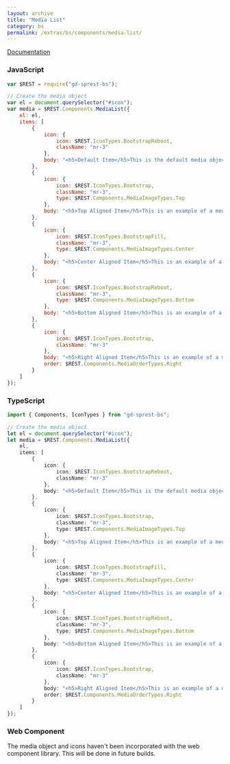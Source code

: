 ```yaml
---
layout: archive
title: "Media List"
category: bs
permalink: /extras/bs/components/media-list/
---
```

[Documentation](https://getbootstrap.com/docs/4.4/components/media-object/#media-list)

<div id="media"></div>

### JavaScript
```js
var $REST = require("gd-sprest-bs");

// Create the media object
var el = document.querySelector("#icon");
var media = $REST.Components.MediaList({
    el: el,
    items: [
        {
            icon: {
                icon: $REST.IconTypes.BootstrapReboot,
                className: "mr-3"
            },
            body: "<h5>Default Item</h5>This is the default media object."
        },
        {
            icon: {
                icon: $REST.IconTypes.Bootstrap,
                className: "mr-3",
                type: $REST.Components.MediaImageTypes.Top
            },
            body: "<h5>Top Aligned Item</h5>This is an example of a media object."
        },
        {
            icon: {
                icon: $REST.IconTypes.BootstrapFill,
                className: "mr-3",
                type: $REST.Components.MediaImageTypes.Center
            },
            body: "<h5>Center Aligned Item</h5>This is an example of a media object."
        },
        {
            icon: {
                icon: $REST.IconTypes.BootstrapReboot,
                className: "mr-3",
                type: $REST.Components.MediaImageTypes.Bottom
            },
            body: "<h5>Bottom Aligned Item</h5>This is an example of a media object."
        },
        {
            icon: {
                icon: $REST.IconTypes.Bootstrap,
                className: "mr-3"
            },
            body: "<h5>Right Aligned Item</h5>This is an example of a media object.",
            order: $REST.Components.MediaOrderTypes.Right
        }
    ]
});
```

### TypeScript

```ts
import { Components, IconTypes } from "gd-sprest-bs";

// Create the media object
let el = document.querySelector("#icon");
let media = $REST.Components.MediaList({
    el,
    items: [
        {
            icon: {
                icon: $REST.IconTypes.BootstrapReboot,
                className: "mr-3"
            },
            body: "<h5>Default Item</h5>This is the default media object."
        },
        {
            icon: {
                icon: $REST.IconTypes.Bootstrap,
                className: "mr-3",
                type: $REST.Components.MediaImageTypes.Top
            },
            body: "<h5>Top Aligned Item</h5>This is an example of a media object."
        },
        {
            icon: {
                icon: $REST.IconTypes.BootstrapFill,
                className: "mr-3",
                type: $REST.Components.MediaImageTypes.Center
            },
            body: "<h5>Center Aligned Item</h5>This is an example of a media object."
        },
        {
            icon: {
                icon: $REST.IconTypes.BootstrapReboot,
                className: "mr-3",
                type: $REST.Components.MediaImageTypes.Bottom
            },
            body: "<h5>Bottom Aligned Item</h5>This is an example of a media object."
        },
        {
            icon: {
                icon: $REST.IconTypes.Bootstrap,
                className: "mr-3"
            },
            body: "<h5>Right Aligned Item</h5>This is an example of a media object.",
            order: $REST.Components.MediaOrderTypes.Right
        }
    ]
});
```

### Web Component

The media object and icons haven't been incorporated with the web component library. This will be done in future builds.
<!-- TODO -->

```html
```

<script type="text/javascript" src="https://unpkg.com/gd-sprest-bs/dist/gd-sprest-bs-icons.js"></script>
<script type="text/javascript">
    // Wait for the window to be loaded
    window.addEventListener("load", function() {
        // Add an icon to the target element
        var el = document.querySelector("#media");
        $REST.Components.MediaList({
            el: el,
            items: [
                {
                    icon: {
                        icon: $REST.IconTypes.BootstrapReboot,
                        className: "mr-3"
                    },
                    body: "<h5>Default Item</h5>This is the default media object."
                },
                {
                    icon: {
                        icon: $REST.IconTypes.Bootstrap,
                        className: "mr-3",
                        type: $REST.Components.MediaImageTypes.Top
                    },
                    body: "<h5>Top Aligned Item</h5>This is an example of a media object."
                },
                {
                    icon: {
                        icon: $REST.IconTypes.BootstrapFill,
                        className: "mr-3",
                        type: $REST.Components.MediaImageTypes.Center
                    },
                    body: "<h5>Center Aligned Item</h5>This is an example of a media object."
                },
                {
                    icon: {
                        icon: $REST.IconTypes.BootstrapReboot,
                        className: "mr-3",
                        type: $REST.Components.MediaImageTypes.Bottom
                    },
                    body: "<h5>Bottom Aligned Item</h5>This is an example of a media object."
                },
                {
                    icon: {
                        icon: $REST.IconTypes.Bootstrap,
                        className: "mr-3"
                    },
                    body: "<h5>Right Aligned Item</h5>This is an example of a media object.",
                    order: $REST.Components.MediaOrderTypes.Right
                }
            ]
        });
    });
</script>
